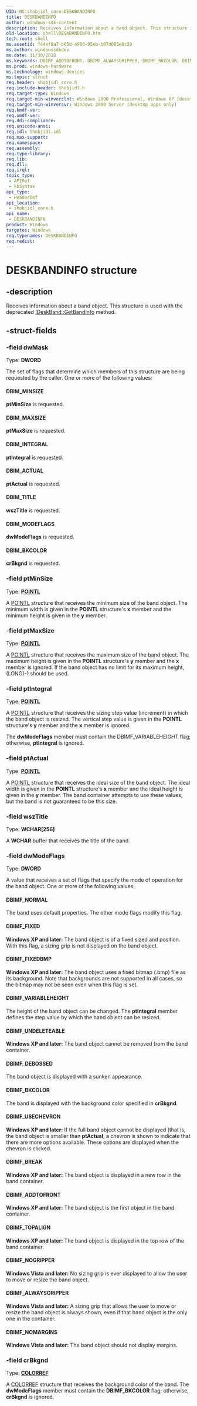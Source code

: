 ```yaml
---
UID: NS:shobjidl_core.DESKBANDINFO
title: DESKBANDINFO
author: windows-sdk-content
description: Receives information about a band object. This structure is used with the deprecated IDeskBand::GetBandInfo method.
old-location: shell\DESKBANDINFO.htm
tech.root: shell
ms.assetid: f44ef8a7-b05d-4908-95eb-b07d085e0c29
ms.author: windowssdkdev
ms.date: 11/30/2018
ms.keywords: DBIMF_ADDTOFRONT, DBIMF_ALWAYSGRIPPER, DBIMF_BKCOLOR, DBIMF_BREAK, DBIMF_DEBOSSED, DBIMF_FIXED, DBIMF_FIXEDBMP, DBIMF_NOGRIPPER, DBIMF_NOMARGINS, DBIMF_NORMAL, DBIMF_TOPALIGN, DBIMF_UNDELETEABLE, DBIMF_USECHEVRON, DBIMF_VARIABLEHEIGHT, DBIM_ACTUAL, DBIM_BKCOLOR, DBIM_INTEGRAL, DBIM_MAXSIZE, DBIM_MINSIZE, DBIM_MODEFLAGS, DBIM_TITLE, DESKBANDINFO, DESKBANDINFO structure [Windows Shell], _win32_DESKBANDINFO, shell.DESKBANDINFO, shobjidl_core/DESKBANDINFO
ms.prod: windows-hardware
ms.technology: windows-devices
ms.topic: struct
req.header: shobjidl_core.h
req.include-header: Shobjidl.h
req.target-type: Windows
req.target-min-winverclnt: Windows 2000 Professional, Windows XP [desktop apps only]
req.target-min-winversvr: Windows 2000 Server [desktop apps only]
req.kmdf-ver: 
req.umdf-ver: 
req.ddi-compliance: 
req.unicode-ansi: 
req.idl: Shobjidl.idl
req.max-support: 
req.namespace: 
req.assembly: 
req.type-library: 
req.lib: 
req.dll: 
req.irql: 
topic_type:
 - APIRef
 - kbSyntax
api_type:
 - HeaderDef
api_location:
 - shobjidl_core.h
api_name:
 - DESKBANDINFO
product: Windows
targetos: Windows
req.typenames: DESKBANDINFO
req.redist: 
---
```


# DESKBANDINFO structure


## -description


Receives information about a band object. This structure is used with the deprecated <a href="https://msdn.microsoft.com/7567a2f8-989e-4d11-ae55-209e4cfacad0">IDeskBand::GetBandInfo</a> method.


## -struct-fields




### -field dwMask

Type: <b>DWORD</b>

The set of flags that determine which members of this structure are being requested by the caller. One or more of the following values:



#### DBIM_MINSIZE

<b>ptMinSize</b> is requested.



#### DBIM_MAXSIZE

<b>ptMaxSize</b> is requested.



#### DBIM_INTEGRAL

<b>ptIntegral</b> is requested.



#### DBIM_ACTUAL

<b>ptActual</b> is requested.



#### DBIM_TITLE

<b>wszTitle</b> is requested.



#### DBIM_MODEFLAGS

<b>dwModeFlags</b> is requested.



#### DBIM_BKCOLOR

<b>crBkgnd</b> is requested.


### -field ptMinSize

Type: <b><a href="https://msdn.microsoft.com/587d36c8-e81c-4256-af25-af2a82727e8d">POINTL</a></b>

A <a href="https://msdn.microsoft.com/587d36c8-e81c-4256-af25-af2a82727e8d">POINTL</a> structure that receives the minimum size of the band object. The minimum width is given in the <b>POINTL</b> structure's <b>x</b> member and the minimum height is given in the <b>y</b> member.


### -field ptMaxSize

Type: <b><a href="https://msdn.microsoft.com/587d36c8-e81c-4256-af25-af2a82727e8d">POINTL</a></b>

A <a href="https://msdn.microsoft.com/587d36c8-e81c-4256-af25-af2a82727e8d">POINTL</a> structure that receives the maximum size of the band object. The maximum height is given in the <b>POINTL</b> structure's <b>y</b> member and the <b>x</b> member is ignored. If the band object has no limit for its maximum height, (LONG)-1 should be used.


### -field ptIntegral

Type: <b><a href="https://msdn.microsoft.com/587d36c8-e81c-4256-af25-af2a82727e8d">POINTL</a></b>

A <a href="https://msdn.microsoft.com/587d36c8-e81c-4256-af25-af2a82727e8d">POINTL</a> structure that receives the sizing step value (increment) in which the band object is resized. The vertical step value is given in the <b>POINTL</b> structure's <b>y</b> member and the <b>x</b> member is ignored.

The <b>dwModeFlags</b> member must contain the DBIMF_VARIABLEHEIGHT flag; otherwise, <b>ptIntegral</b> is ignored.


### -field ptActual

Type: <b><a href="https://msdn.microsoft.com/587d36c8-e81c-4256-af25-af2a82727e8d">POINTL</a></b>

A <a href="https://msdn.microsoft.com/587d36c8-e81c-4256-af25-af2a82727e8d">POINTL</a> structure that receives the ideal size of the band object. The ideal width is given in the <b>POINTL</b> structure's <b>x</b> member and the ideal height is given in the <b>y</b> member. The band container attempts to use these values, but the band is not guaranteed to be this size.


### -field wszTitle

Type: <b>WCHAR[256]</b>

A <b>WCHAR</b> buffer that receives the title of the band.


### -field dwModeFlags

Type: <b>DWORD</b>

A value that receives a set of flags that specify the mode of operation for the band object. One or more of the following values:



#### DBIMF_NORMAL

The band uses default properties. The other mode flags modify this flag.



#### DBIMF_FIXED

<b>Windows XP and later:</b> The band object is of a fixed sized and position. With this flag, a sizing grip is not displayed on the band object.



#### DBIMF_FIXEDBMP

<b>Windows XP and later:</b> The band object uses a fixed bitmap (.bmp) file as its background. Note that backgrounds are not supported in all cases, so the bitmap may not be seen even when this flag is set.



#### DBIMF_VARIABLEHEIGHT

The height of the band object can be changed. The <b>ptIntegral</b> member defines the step value by which the band object can be resized.



#### DBIMF_UNDELETEABLE

<b>Windows XP and later:</b> The band object cannot be removed from the band container.



#### DBIMF_DEBOSSED

The band object is displayed with a sunken appearance.



#### DBIMF_BKCOLOR

The band is displayed with the background color specified in <b>crBkgnd</b>.



#### DBIMF_USECHEVRON

<b>Windows XP and later:</b> If the full band object cannot be displayed (that is, the band object is smaller than <b>ptActual</b>, a chevron is shown to indicate that there are more options available. These options are displayed when the chevron is clicked.



#### DBIMF_BREAK

<b>Windows XP and later:</b> The band object is displayed in a new row in the band container.



#### DBIMF_ADDTOFRONT

<b>Windows XP and later:</b> The band object is the first object in the band container.



#### DBIMF_TOPALIGN

<b>Windows XP and later:</b> The band object is displayed in the top row of the band container.



#### DBIMF_NOGRIPPER

<b>Windows Vista and later:</b> No sizing grip is ever displayed to allow the user to move or resize the band object.



#### DBIMF_ALWAYSGRIPPER

<b>Windows Vista and later:</b> A sizing grip that allows the user to move or resize the band object is always shown, even if that band object is the only one in the container.



#### DBIMF_NOMARGINS

<b>Windows Vista and later:</b> The band object should not display margins.


### -field crBkgnd

Type: <b><a href="https://msdn.microsoft.com/b87d3de2-7a13-44ef-8253-c6851a75fa54">COLORREF</a></b>

A <a href="https://msdn.microsoft.com/b87d3de2-7a13-44ef-8253-c6851a75fa54">COLORREF</a> structure that receives the background color of the band. The <b>dwModeFlags</b> member must contain the <b>DBIMF_BKCOLOR</b> flag; otherwise, <b>crBkgnd</b> is ignored.

